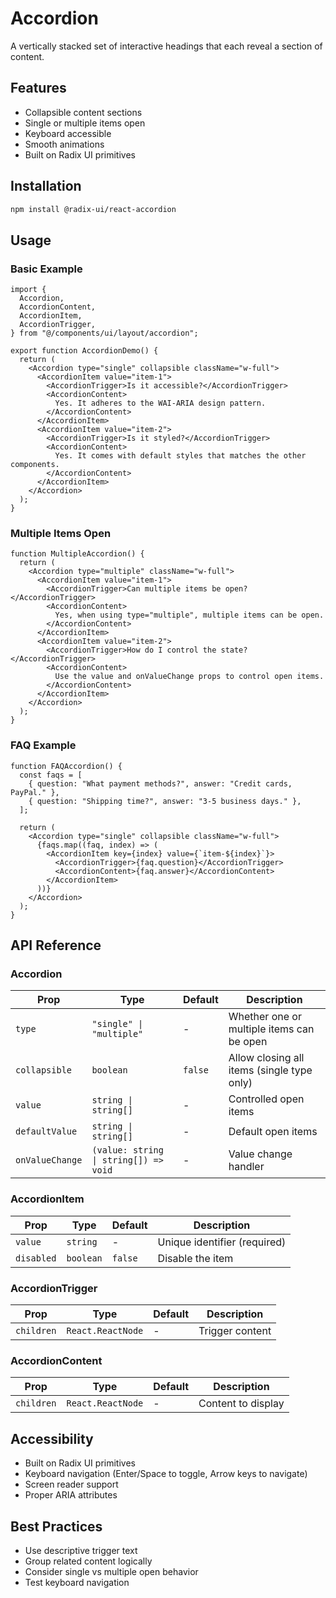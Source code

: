 # Accordion

A vertically stacked set of interactive headings that each reveal a section of content.

## Features

- Collapsible content sections
- Single or multiple items open
- Keyboard accessible
- Smooth animations
- Built on Radix UI primitives

## Installation

```bash
npm install @radix-ui/react-accordion
```

## Usage

### Basic Example

```tsx
import {
  Accordion,
  AccordionContent,
  AccordionItem,
  AccordionTrigger,
} from "@/components/ui/layout/accordion";

export function AccordionDemo() {
  return (
    <Accordion type="single" collapsible className="w-full">
      <AccordionItem value="item-1">
        <AccordionTrigger>Is it accessible?</AccordionTrigger>
        <AccordionContent>
          Yes. It adheres to the WAI-ARIA design pattern.
        </AccordionContent>
      </AccordionItem>
      <AccordionItem value="item-2">
        <AccordionTrigger>Is it styled?</AccordionTrigger>
        <AccordionContent>
          Yes. It comes with default styles that matches the other components.
        </AccordionContent>
      </AccordionItem>
    </Accordion>
  );
}
```

### Multiple Items Open

```tsx
function MultipleAccordion() {
  return (
    <Accordion type="multiple" className="w-full">
      <AccordionItem value="item-1">
        <AccordionTrigger>Can multiple items be open?</AccordionTrigger>
        <AccordionContent>
          Yes, when using type="multiple", multiple items can be open.
        </AccordionContent>
      </AccordionItem>
      <AccordionItem value="item-2">
        <AccordionTrigger>How do I control the state?</AccordionTrigger>
        <AccordionContent>
          Use the value and onValueChange props to control open items.
        </AccordionContent>
      </AccordionItem>
    </Accordion>
  );
}
```

### FAQ Example

```tsx
function FAQAccordion() {
  const faqs = [
    { question: "What payment methods?", answer: "Credit cards, PayPal." },
    { question: "Shipping time?", answer: "3-5 business days." },
  ];

  return (
    <Accordion type="single" collapsible className="w-full">
      {faqs.map((faq, index) => (
        <AccordionItem key={index} value={`item-${index}`}>
          <AccordionTrigger>{faq.question}</AccordionTrigger>
          <AccordionContent>{faq.answer}</AccordionContent>
        </AccordionItem>
      ))}
    </Accordion>
  );
}
```

## API Reference

### Accordion

| Prop            | Type                                  | Default | Description                                |
| --------------- | ------------------------------------- | ------- | ------------------------------------------ |
| `type`          | `"single" \| "multiple"`              | -       | Whether one or multiple items can be open  |
| `collapsible`   | `boolean`                             | `false` | Allow closing all items (single type only) |
| `value`         | `string \| string[]`                  | -       | Controlled open items                      |
| `defaultValue`  | `string \| string[]`                  | -       | Default open items                         |
| `onValueChange` | `(value: string \| string[]) => void` | -       | Value change handler                       |

### AccordionItem

| Prop       | Type      | Default | Description                  |
| ---------- | --------- | ------- | ---------------------------- |
| `value`    | `string`  | -       | Unique identifier (required) |
| `disabled` | `boolean` | `false` | Disable the item             |

### AccordionTrigger

| Prop       | Type              | Default | Description     |
| ---------- | ----------------- | ------- | --------------- |
| `children` | `React.ReactNode` | -       | Trigger content |

### AccordionContent

| Prop       | Type              | Default | Description        |
| ---------- | ----------------- | ------- | ------------------ |
| `children` | `React.ReactNode` | -       | Content to display |

## Accessibility

- Built on Radix UI primitives
- Keyboard navigation (Enter/Space to toggle, Arrow keys to navigate)
- Screen reader support
- Proper ARIA attributes

## Best Practices

- Use descriptive trigger text
- Group related content logically
- Consider single vs multiple open behavior
- Test keyboard navigation
